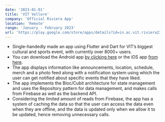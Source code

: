 ```yaml
---
date: '2023-01-01'
title: 'VIT Vellore'
company: 'Official Riviera App'
location: 'Remote'
range: 'January - February 2023'
url: 'https://play.google.com/store/apps/details?id=in.ac.vit.riviera23'
---
```


- Single-handedly made an app using Flutter and Dart for VIT’s biggest cultural and sports event, with currently over 8000+ users.
- You can download the Android app [by clicking here](https://play.google.com/store/apps/details?id=in.ac.vit.riviera23) or the iOS app [ from here](https://apps.apple.com/in/app/riviera-23/id1665459606).
- The app displays information like announcements, location, schedule, merch and a photo feed along with a notification system using which the user can get notified about specific events that they have liked.
- The app implements the Bloc/Cubit architecture for state management and uses the Repository pattern for data management, and makes calls from Firebase as well as the backend API.
- Considering the limited amount of reads from Firebase, the app has a system of caching the data so that the user can access the data even when they are offline, and the data is updated only when we allow it to be updated, hence removing unnecessary calls.

